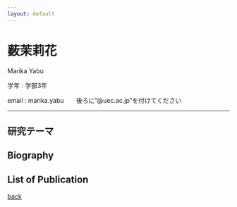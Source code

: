 ```yaml
---
layout: default
---
```


# 薮茉莉花

<!-- ![takaki](./fig/toh.jpg){:width="300px"} -->

Marika Yabu

学年 : 学部3年

email : marika.yabu　　後ろに”@uec.ac.jp”を付けてください

---


## 研究テーマ


## Biography


## List of Publication

[back](./)
